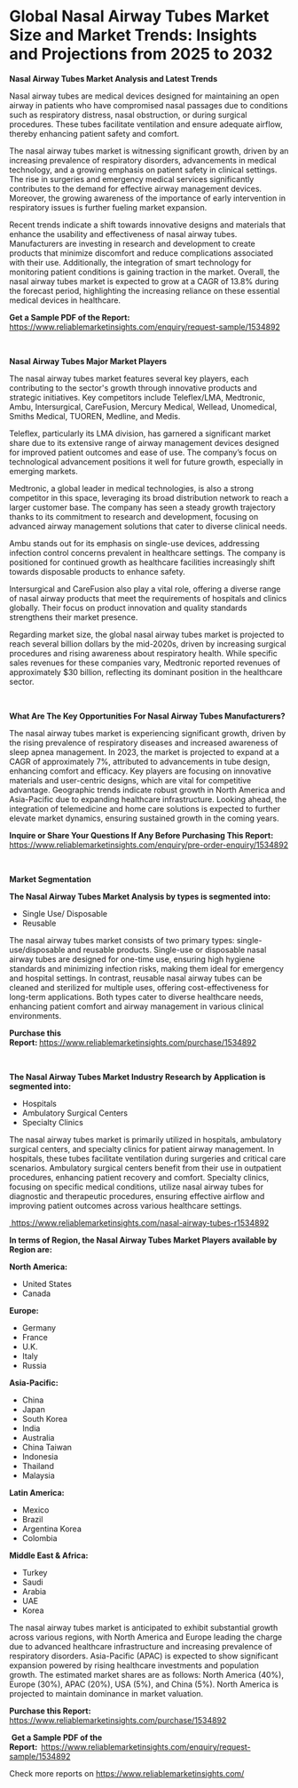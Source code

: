 <p><h1>Global Nasal Airway Tubes Market Size and Market Trends: Insights and Projections from 2025 to 2032</h1></p><p><strong>Nasal Airway Tubes Market Analysis and Latest Trends</strong></p>
<p><p>Nasal airway tubes are medical devices designed for maintaining an open airway in patients who have compromised nasal passages due to conditions such as respiratory distress, nasal obstruction, or during surgical procedures. These tubes facilitate ventilation and ensure adequate airflow, thereby enhancing patient safety and comfort.</p><p>The nasal airway tubes market is witnessing significant growth, driven by an increasing prevalence of respiratory disorders, advancements in medical technology, and a growing emphasis on patient safety in clinical settings. The rise in surgeries and emergency medical services significantly contributes to the demand for effective airway management devices. Moreover, the growing awareness of the importance of early intervention in respiratory issues is further fueling market expansion.</p><p>Recent trends indicate a shift towards innovative designs and materials that enhance the usability and effectiveness of nasal airway tubes. Manufacturers are investing in research and development to create products that minimize discomfort and reduce complications associated with their use. Additionally, the integration of smart technology for monitoring patient conditions is gaining traction in the market. Overall, the nasal airway tubes market is expected to grow at a CAGR of 13.8% during the forecast period, highlighting the increasing reliance on these essential medical devices in healthcare.</p></p>
<p><strong>Get a Sample PDF of the Report:&nbsp;</strong> <a href="https://www.reliablemarketinsights.com/enquiry/request-sample/1534892?utm_campaign=2636&utm_medium=2&utm_source=Github&utm_content=ia&utm_term=04032025&utm_id=nasal-airway-tubes">https://www.reliablemarketinsights.com/enquiry/request-sample/1534892</a></p>
<p>&nbsp;</p>
<p><strong>Nasal Airway Tubes Major Market Players</strong></p>
<p><p>The nasal airway tubes market features several key players, each contributing to the sector's growth through innovative products and strategic initiatives. Key competitors include Teleflex/LMA, Medtronic, Ambu, Intersurgical, CareFusion, Mercury Medical, Wellead, Unomedical, Smiths Medical, TUOREN, Medline, and Medis.</p><p>Teleflex, particularly its LMA division, has garnered a significant market share due to its extensive range of airway management devices designed for improved patient outcomes and ease of use. The company’s focus on technological advancement positions it well for future growth, especially in emerging markets.</p><p>Medtronic, a global leader in medical technologies, is also a strong competitor in this space, leveraging its broad distribution network to reach a larger customer base. The company has seen a steady growth trajectory thanks to its commitment to research and development, focusing on advanced airway management solutions that cater to diverse clinical needs.</p><p>Ambu stands out for its emphasis on single-use devices, addressing infection control concerns prevalent in healthcare settings. The company is positioned for continued growth as healthcare facilities increasingly shift towards disposable products to enhance safety.</p><p>Intersurgical and CareFusion also play a vital role, offering a diverse range of nasal airway products that meet the requirements of hospitals and clinics globally. Their focus on product innovation and quality standards strengthens their market presence.</p><p>Regarding market size, the global nasal airway tubes market is projected to reach several billion dollars by the mid-2020s, driven by increasing surgical procedures and rising awareness about respiratory health. While specific sales revenues for these companies vary, Medtronic reported revenues of approximately $30 billion, reflecting its dominant position in the healthcare sector.</p></p>
<p>&nbsp;</p>
<p><strong>What Are The Key Opportunities For Nasal Airway Tubes Manufacturers?</strong></p>
<p><p>The nasal airway tubes market is experiencing significant growth, driven by the rising prevalence of respiratory diseases and increased awareness of sleep apnea management. In 2023, the market is projected to expand at a CAGR of approximately 7%, attributed to advancements in tube design, enhancing comfort and efficacy. Key players are focusing on innovative materials and user-centric designs, which are vital for competitive advantage. Geographic trends indicate robust growth in North America and Asia-Pacific due to expanding healthcare infrastructure. Looking ahead, the integration of telemedicine and home care solutions is expected to further elevate market dynamics, ensuring sustained growth in the coming years.</p></p>
<p><strong>Inquire or Share Your Questions If Any Before Purchasing This Report:</strong> <a href="https://www.reliablemarketinsights.com/enquiry/pre-order-enquiry/1534892?utm_campaign=2636&utm_medium=2&utm_source=Github&utm_content=ia&utm_term=04032025&utm_id=nasal-airway-tubes">https://www.reliablemarketinsights.com/enquiry/pre-order-enquiry/1534892</a></p>
<p>&nbsp;</p>
<p><strong>Market Segmentation</strong></p>
<p><strong>The Nasal Airway Tubes Market Analysis by types is segmented into:</strong></p>
<p><ul><li>Single Use/ Disposable</li><li>Reusable</li></ul></p>
<p><p>The nasal airway tubes market consists of two primary types: single-use/disposable and reusable products. Single-use or disposable nasal airway tubes are designed for one-time use, ensuring high hygiene standards and minimizing infection risks, making them ideal for emergency and hospital settings. In contrast, reusable nasal airway tubes can be cleaned and sterilized for multiple uses, offering cost-effectiveness for long-term applications. Both types cater to diverse healthcare needs, enhancing patient comfort and airway management in various clinical environments.</p></p>
<p><strong>Purchase this Report:&nbsp;</strong><a href="https://www.reliablemarketinsights.com/purchase/1534892?utm_campaign=2636&utm_medium=2&utm_source=Github&utm_content=ia&utm_term=04032025&utm_id=nasal-airway-tubes">https://www.reliablemarketinsights.com/purchase/1534892</a></p>
<p>&nbsp;</p>
<p><strong>The Nasal Airway Tubes Market Industry Research by Application is segmented into:</strong></p>
<p><ul><li>Hospitals</li><li>Ambulatory Surgical Centers</li><li>Specialty Clinics</li></ul></p>
<p><p>The nasal airway tubes market is primarily utilized in hospitals, ambulatory surgical centers, and specialty clinics for patient airway management. In hospitals, these tubes facilitate ventilation during surgeries and critical care scenarios. Ambulatory surgical centers benefit from their use in outpatient procedures, enhancing patient recovery and comfort. Specialty clinics, focusing on specific medical conditions, utilize nasal airway tubes for diagnostic and therapeutic procedures, ensuring effective airflow and improving patient outcomes across various healthcare settings.</p></p>
<p><a href="https://www.reliablemarketinsights.com/nasal-airway-tubes-r1534892?utm_campaign=2636&utm_medium=2&utm_source=Github&utm_content=ia&utm_term=04032025&utm_id=nasal-airway-tubes">&nbsp;https://www.reliablemarketinsights.com/nasal-airway-tubes-r1534892</a></p>
<p><strong>In terms of Region, the Nasal Airway Tubes Market Players available by Region are:</strong></p>
<p>
    <p> <strong> North America: </strong>
        <ul>
            <li>United States</li>
            <li>Canada</li>
        </ul>
        </p> 
    <p> <strong> Europe: </strong>
        <ul>
            <li>Germany</li>
            <li>France</li>
            <li>U.K.</li>
            <li>Italy</li>
            <li>Russia</li>
        </ul>
        </p> 
    <p> <strong> Asia-Pacific: </strong>
        <ul>
            <li>China</li>
            <li>Japan</li>
            <li>South Korea</li>
            <li>India</li>
            <li>Australia</li>
            <li>China Taiwan</li>
            <li>Indonesia</li>
            <li>Thailand</li>
            <li>Malaysia</li>
        </ul>
        </p> 
    <p> <strong> Latin America: </strong>
        <ul>
            <li>Mexico</li>
            <li>Brazil</li>
            <li>Argentina Korea</li>
            <li>Colombia</li>
        </ul>
        </p> 
    <p> <strong> Middle East & Africa: </strong>
        <ul>
            <li>Turkey</li>
            <li>Saudi</li>
            <li>Arabia</li>
            <li>UAE</li>
            <li>Korea</li>
        </ul>
    </p>
    </p>
<p><p>The nasal airway tubes market is anticipated to exhibit substantial growth across various regions, with North America and Europe leading the charge due to advanced healthcare infrastructure and increasing prevalence of respiratory disorders. Asia-Pacific (APAC) is expected to show significant expansion powered by rising healthcare investments and population growth. The estimated market shares are as follows: North America (40%), Europe (30%), APAC (20%), USA (5%), and China (5%). North America is projected to maintain dominance in market valuation.</p></p>
<p><strong>Purchase this Report: </strong><a href="https://www.reliablemarketinsights.com/purchase/1534892?utm_campaign=2636&utm_medium=2&utm_source=Github&utm_content=ia&utm_term=04032025&utm_id=nasal-airway-tubes">https://www.reliablemarketinsights.com/purchase/1534892</a></p>
<p>&nbsp;<strong>Get a Sample PDF of the Report:&nbsp;&nbsp;</strong><a href="https://www.reliablemarketinsights.com/enquiry/request-sample/1534892?utm_campaign=2636&utm_medium=2&utm_source=Github&utm_content=ia&utm_term=04032025&utm_id=nasal-airway-tubes">https://www.reliablemarketinsights.com/enquiry/request-sample/1534892</a></p>
<p><strong></strong></p>
<p>Check more reports on <a href="https://www.reliablemarketinsights.com/?utm_campaign=2636&utm_medium=2&utm_source=Github&utm_content=ia&utm_term=04032025&utm_id=nasal-airway-tubes">https://www.reliablemarketinsights.com/</a></p>
